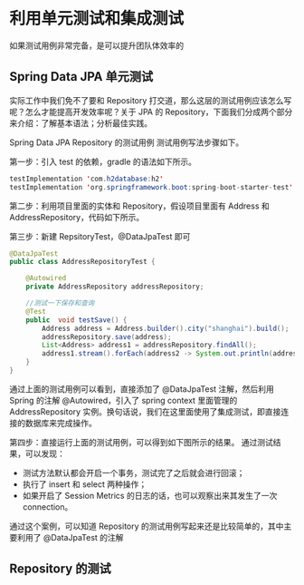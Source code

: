 # 利用单元测试和集成测试

如果测试用例非常完备，是可以提升团队体效率的

## Spring Data JPA 单元测试

实际工作中我们免不了要和 Repository 打交道，那么这层的测试用例应该怎么写呢？怎么才能提高开发效率呢？关于 JPA 的 Repository，下面我们分成两个部分来介绍：了解基本语法；分析最佳实践。

Spring Data JPA Repository 的测试用例
测试用例写法步骤如下。

第一步：引入 test 的依赖，gradle 的语法如下所示。
```java
testImplementation 'com.h2database:h2'
testImplementation 'org.springframework.boot:spring-boot-starter-test'
```

第二步：利用项目里面的实体和 Repository，假设项目里面有 Address 和 AddressRepository，代码如下所示。

第三步：新建 RepsitoryTest，@DataJpaTest 即可
```java
@DataJpaTest
public class AddressRepositoryTest {

    @Autowired
    private AddressRepository addressRepository;

    //测试一下保存和查询
    @Test
    public  void testSave() {
        Address address = Address.builder().city("shanghai").build();
        addressRepository.save(address);
        List<Address> address1 = addressRepository.findAll();
        address1.stream().forEach(address2 -> System.out.println(address2);
    }
}
```
通过上面的测试用例可以看到，直接添加了 @DataJpaTest 注解，然后利用 Spring 的注解 @Autowired，引入了 spring context 里面管理的 AddressRepository 实例。换句话说，我们在这里面使用了集成测试，即直接连接的数据库来完成操作。

第四步：直接运行上面的测试用例，可以得到如下图所示的结果。
通过测试结果，可以发现：
- 测试方法默认都会开启一个事务，测试完了之后就会进行回滚；
- 执行了 insert 和 select 两种操作；
- 如果开启了 Session Metrics 的日志的话，也可以观察出来其发生了一次 connection。

通过这个案例，可以知道 Repository 的测试用例写起来还是比较简单的，其中主要利用了 @DataJpaTest 的注解


## Repository 的测试